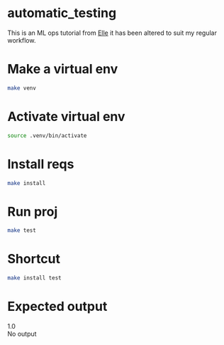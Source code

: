 # automatic_testing
This is an ML ops tutorial from [Elle](https://github.com/elleobrien/automatic_testing) it has been altered to suit my regular workflow.  

# Make a virtual env
```bash
make venv
```  

# Activate virtual env
```bash
source .venv/bin/activate
```  

# Install reqs
```bash
make install
```  

# Run proj
```bash
make test
```  
# Shortcut   
```bash
make install test
```  

# Expected output  
1.0  
No output
